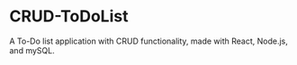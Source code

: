 # CRUD-ToDoList
A To-Do list application with CRUD functionality, made with React, Node.js, and mySQL.
